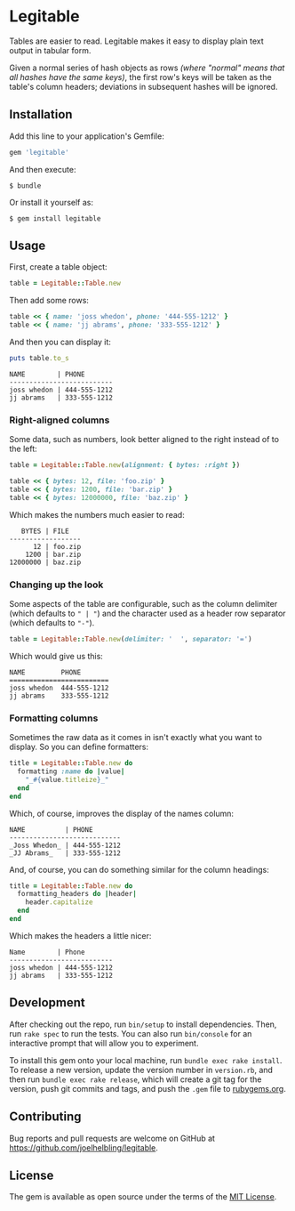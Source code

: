 # Legitable

Tables are easier to read.  Legitable makes it easy to display plain text output in tabular form.

Given a normal series of hash objects as rows _(where "normal" means that all hashes have the same
keys)_, the first row's keys will be taken as the table's column headers; deviations in subsequent
hashes will be ignored.

## Installation

Add this line to your application's Gemfile:

```ruby
gem 'legitable'
```

And then execute:

    $ bundle

Or install it yourself as:

    $ gem install legitable

## Usage

First, create a table object:

```ruby
table = Legitable::Table.new
```

Then add some rows:

```ruby
table << { name: 'joss whedon', phone: '444-555-1212' }
table << { name: 'jj abrams', phone: '333-555-1212' }
```

And then you can display it:
```ruby
puts table.to_s
```

    NAME        | PHONE       
    --------------------------
    joss whedon | 444-555-1212
    jj abrams   | 333-555-1212

### Right-aligned columns

Some data, such as numbers, look better aligned to the right instead
of to the left:

```ruby
table = Legitable::Table.new(alignment: { bytes: :right })

table << { bytes: 12, file: 'foo.zip' }
table << { bytes: 1200, file: 'bar.zip' }
table << { bytes: 12000000, file: 'baz.zip' }
```

Which makes the numbers much easier to read:

       BYTES | FILE   
    ------------------
          12 | foo.zip
        1200 | bar.zip
    12000000 | baz.zip

### Changing up the look

Some aspects of the table are configurable, such as the column
delimiter (which defaults to `" | "`) and the character used as
a header row separator (which defaults to `"-"`).

```ruby
table = Legitable::Table.new(delimiter: '  ', separator: '=')
```

Which would give us this:


    NAME         PHONE       
    =========================
    joss whedon  444-555-1212
    jj abrams    333-555-1212

### Formatting columns

Sometimes the raw data as it comes in isn't exactly what you want
to display.  So you can define formatters:

```ruby
title = Legitable::Table.new do
  formatting :name do |value|
    "_#{value.titleize}_"
  end
end
```

Which, of course, improves the display of the names column:


    NAME          | PHONE       
    ----------------------------
    _Joss Whedon_ | 444-555-1212
    _JJ Abrams_   | 333-555-1212

And, of course, you can do something similar for the column headings:

```ruby
title = Legitable::Table.new do
  formatting_headers do |header|
    header.capitalize
  end
end
```

Which makes the headers a little nicer:

    Name        | Phone       
    --------------------------
    joss whedon | 444-555-1212
    jj abrams   | 333-555-1212


## Development

After checking out the repo, run `bin/setup` to install dependencies. Then, run `rake spec` to run the tests. You can also run `bin/console` for an interactive prompt that will allow you to experiment.

To install this gem onto your local machine, run `bundle exec rake install`. To release a new version, update the version number in `version.rb`, and then run `bundle exec rake release`, which will create a git tag for the version, push git commits and tags, and push the `.gem` file to [rubygems.org](https://rubygems.org).

## Contributing

Bug reports and pull requests are welcome on GitHub at https://github.com/joelhelbling/legitable.

## License

The gem is available as open source under the terms of the [MIT License](https://opensource.org/licenses/MIT).
